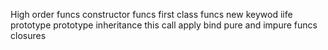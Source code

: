 High order funcs
constructor funcs
first class funcs
new keywod 
iife
prototype
prototype inheritance
this call apply bind
pure and impure funcs
closures